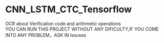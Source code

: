 # CNN_LSTM_CTC_Tensorflow
 OCR about Verification code and arithmetic operations
 <br>YOU CAN RUN THIS PROJECT WITHOUT ANY DIFICULTY,IF YOU COME INTO ANY PROBLEM，ASK IN Issuses 
